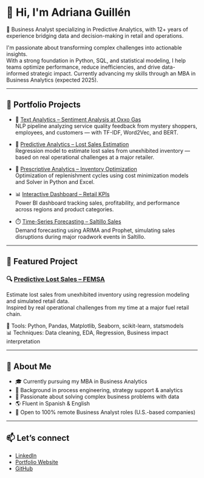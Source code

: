 # 👋 Hi, I'm Adriana Guillén

🎯 Business Analyst specializing in Predictive Analytics, with 12+ years of experience bridging data and decision-making in retail and operations.

I'm passionate about transforming complex challenges into actionable insights.  
With a strong foundation in Python, SQL, and statistical modeling, I help teams optimize performance, reduce inefficiencies, and drive data-informed strategic impact. Currently advancing my skills through an MBA in Business Analytics (expected 2025).

---
## 🧠 Portfolio Projects

- 💬 [Text Analytics – Sentiment Analysis at Oxxo Gas](https://github.com/adriana-guillen/Adriana-Portfolio/tree/main/Text-Analytics)  
  NLP pipeline analyzing service quality feedback from mystery shoppers, employees, and customers — with TF-IDF, Word2Vec, and BERT.

- 🔮 [Predictive Analytics – Lost Sales Estimation](https://github.com/adriana-guillen/Adriana-Portfolio/tree/main/Predictive-Analytics)  
  Regression model to estimate lost sales from unexhibited inventory — based on real operational challenges at a major retailer.

- 🧮 [Prescriptive Analytics – Inventory Optimization](https://github.com/adriana-guillen/Adriana-Portfolio/tree/main/Prescriptive-Analytics)  
  Optimization of replenishment cycles using cost minimization models and Solver in Python and Excel.

- 📊 [Interactive Dashboard – Retail KPIs](https://github.com/adriana-guillen/Adriana-Portfolio/tree/main/Dashboards)  
  Power BI dashboard tracking sales, profitability, and performance across regions and product categories.

- ⏱️ [Time-Series Forecasting – Saltillo Sales](https://github.com/adriana-guillen/Adriana-Portfolio/tree/main/Saltillo-Forecasting)  
  Demand forecasting using ARIMA and Prophet, simulating sales disruptions during major roadwork events in Saltillo.

---

## 📌 Featured Project

### 🔍 [Predictive Lost Sales – FEMSA](https://github.com/adriana-guillen/Predictive-Lost-Sales-FEMSA)
Estimate lost sales from unexhibited inventory using regression modeling and simulated retail data.  
Inspired by real operational challenges from my time at a major fuel retail chain.

🧰 Tools: Python, Pandas, Matplotlib, Seaborn, scikit-learn, statsmodels  
📊 Techniques: Data cleaning, EDA, Regression, Business impact interpretation

---

## 🚀 About Me

- 🎓 Currently pursuing my MBA in Business Analytics  
- 🧠 Background in process engineering, strategy support & analytics  
- 🧩 Passionate about solving complex business problems with data  
- 🌎 Fluent in Spanish & English  
- 💼 Open to 100% remote Business Analyst roles (U.S.-based companies)

---

## 📫 Let’s connect

- [LinkedIn](https://www.linkedin.com/in/adriana-guillen/) 
- [Portfolio Website](https://your-portfolio-link.com) 
- [GitHub](https://github.com/adriana-guillen)

